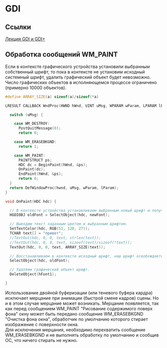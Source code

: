 # GDI

## Ссылки 
[Лекция GDI и GDI+](https://www.youtube.com/watch?v=VrneWOhqGVQ)  

## Обработка сообщений WM_PAINT
Если в контексте графического устройства установили выбранным собственный шрифт, то пока в контексте не установим исходный системный шрифт, удалить графический объект будет невозможно.  
Число графических объектов в исполняющемся процессе ограничено (примерно 10000 объектов).
```c++
#define ARRAY_SIZE(a) sizeof(a)/sizeof(*a)

LRESULT CALLBACK WndProc(HWND hWnd, UINT uMsg, WPARAM wParam, LPARAM lParam) {

  switch (uMsg) {

    case WM_DESTROY:
      PostQuitMessage(0);
      return 0;

    case WM_ERASEBKGND:
      return 1;

    case WM_PAINT:
      PAINTSTRUCT ps;
      HDC dc = BeginPaint(hWnd, &ps);
      OnPaint(dc);
      EndPaint(hWnd, &ps);
      return 0;
  }
  return DefWindowProc(hwnd, uMsg, wParam, lParam);
}

void OnPaint(HDC hdc) {

  // В контексте устройства устанавливаем выбранным новый шрифт и получаем предыдущий шрифт.
  HGDIOBJ oldFont = SelectObject(hdc, newFont);

  // Выводим текст заданным цветом и выбранным шрифтом.
  SetTextColor(hdc, RGB(51, 120, 27));
  TCHAR text[] = "привет";
  //TextOut(hdc, 0, 0, text, strlen(text));
  //TextOut(hdc, 0, 0, text, sizeof(text)/sizeof(*text));
  TextOut(hdc, 0, 0, text, ARRAY_SIZE(text));  

  // Восстанавливаем в контексте исходный шрифт, наш шрифт освобождается.
  SelectObject(hdc, oldFont);

  // Удаляем графический объект шрифт.
  DeleteObject(hFont1);

}
```
Использование двойной буферизации (или теневого буфера кардра) исключает мерцание при анимации (быстрой смене кадров) сцены. Но и в этом случае мерцание может возникать.
Мерцание появляется, так как перед сообщением WM_PAINT "Рисование содержимого поверх фона" окну может быть передано сообщение WM_ERASEBKGND "Очистка фона окна", обработчик по умолчанию которого стирает изображение с поверхности окна.  
Для исключения мерцания, необходимо перехватить сообщение WM_ERASEBKGND и не выполнять обработку по умолчанию и сообщив ОС, что ничего стирать не нужно.

